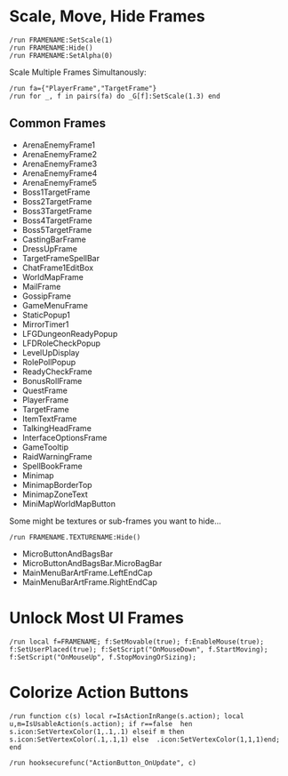 # Scale, Move, Hide Frames

```
/run FRAMENAME:SetScale(1)
/run FRAMENAME:Hide()
/run FRAMENAME:SetAlpha(0)
```

Scale Multiple Frames Simultanously:

```
/run fa={"PlayerFrame","TargetFrame"}
/run for _, f in pairs(fa) do _G[f]:SetScale(1.3) end
```

## Common Frames

* ArenaEnemyFrame1
* ArenaEnemyFrame2
* ArenaEnemyFrame3
* ArenaEnemyFrame4
* ArenaEnemyFrame5
* Boss1TargetFrame
* Boss2TargetFrame
* Boss3TargetFrame
* Boss4TargetFrame
* Boss5TargetFrame
* CastingBarFrame
* DressUpFrame
* TargetFrameSpellBar
* ChatFrame1EditBox
* WorldMapFrame
* MailFrame
* GossipFrame
* GameMenuFrame
* StaticPopup1
* MirrorTimer1
* LFGDungeonReadyPopup
* LFDRoleCheckPopup
* LevelUpDisplay
* RolePollPopup
* ReadyCheckFrame
* BonusRollFrame
* QuestFrame
* PlayerFrame
* TargetFrame
* ItemTextFrame
* TalkingHeadFrame
* InterfaceOptionsFrame
* GameTooltip
* RaidWarningFrame
* SpellBookFrame
* Minimap
* MinimapBorderTop
* MinimapZoneText
* MiniMapWorldMapButton

Some might be textures or sub-frames you want to hide...

```
/run FRAMENAME.TEXTURENAME:Hide()
```

* MicroButtonAndBagsBar
* MicroButtonAndBagsBar.MicroBagBar
* MainMenuBarArtFrame.LeftEndCap
* MainMenuBarArtFrame.RightEndCap

 
# Unlock Most UI Frames
```
/run local f=FRAMENAME; f:SetMovable(true); f:EnableMouse(true); f:SetUserPlaced(true); f:SetScript("OnMouseDown", f.StartMoving); f:SetScript("OnMouseUp", f.StopMovingOrSizing);
```

# Colorize Action Buttons

```
/run function c(s) local r=IsActionInRange(s.action); local u,m=IsUsableAction(s.action); if r==false  hen s.icon:SetVertexColor(1,.1,.1) elseif m then s.icon:SetVertexColor(.1,.1,1) else  .icon:SetVertexColor(1,1,1)end; end

/run hooksecurefunc("ActionButton_OnUpdate", c)
```
